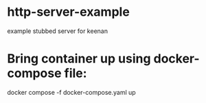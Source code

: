 # http-server-example
example stubbed server for keenan


# Bring container up using docker-compose file:
docker compose -f docker-compose.yaml up

<!-- -- migrate:up
-- #TODO Huh?
CREATE EXTENSION IF NOT EXISTS "uuid-o
ssp";

CREATE TABLE IF NOT EXISTS todo_items (
    id uuid DEFAULT uuid_generate_v4 (),
    user_id TEXT NOT NULL,
    todo_item TEXT NOT NULL,
    is_completed BOOLEAN NOT NULL DEFAULT 0,
    created_at TIMESTAMPTZ DEFAULT NOW(),
    updated_at TIMESTAMPTZ DEFAULT NULL,
    PRIMARY KEY (id)
);

-- migrate:down

DROP TABLE IF EXISTS todo_items; -->